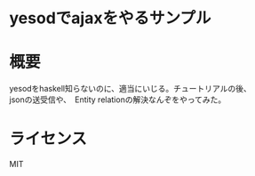 yesodでajaxをやるサンプル
=====================

# 概要
yesodをhaskell知らないのに、適当にいじる。チュートリアルの後、  
jsonの送受信や、　Entity relationの解決なんぞをやってみた。

# ライセンス
MIT
